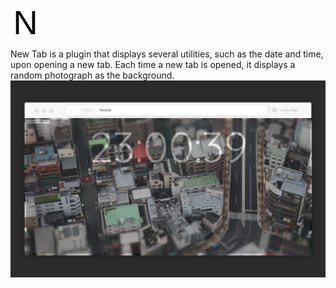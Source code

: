 ![alt tag](https://github.com/PashanIrani/New-Tab/blob/master/images/icon48.png?raw=true)

New Tab is a plugin that displays several utilities, such as the date and time, upon opening a new tab. Each time a new tab is opened, it displays a random photograph as the background.
![alt tag](https://github.com/PashanIrani/New-Tab/blob/master/promoImages/image1.png?raw=true)
